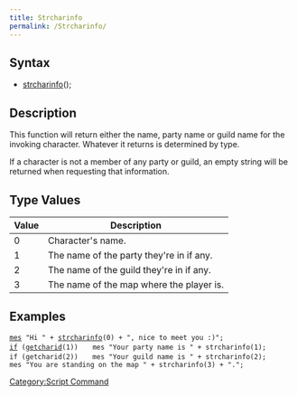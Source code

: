 ```yaml
---
title: Strcharinfo
permalink: /Strcharinfo/
---
```


Syntax
------

-   [strcharinfo](/strcharinfo "wikilink")(<type>);

Description
-----------

This function will return either the name, party name or guild name for the invoking character. Whatever it returns is determined by type.

If a character is not a member of any party or guild, an empty string will be returned when requesting that information.

Type Values
-----------

| Value | Description                              |
|-------|------------------------------------------|
| 0     | Character's name.                        |
| 1     | The name of the party they're in if any. |
| 2     | The name of the guild they're in if any. |
| 3     | The name of the map where the player is. |

Examples
--------

[`mes`](/mes "wikilink")` "Hi " + `[`strcharinfo`](/strcharinfo "wikilink")`(0) + ", nice to meet you :)";`
[`if`](/if "wikilink")` (`[`getcharid`](/getcharid "wikilink")`(1))`
`   mes "Your party name is " + strcharinfo(1);`
`if (getcharid(2))`
`   mes "Your guild name is " + strcharinfo(2);`
`mes "You are standing on the map " + strcharinfo(3) + ".";`

[Category:Script Command](/Category:Script_Command "wikilink")